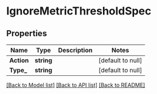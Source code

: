 # IgnoreMetricThresholdSpec

## Properties
Name | Type | Description | Notes
------------ | ------------- | ------------- | -------------
**Action** | **string** |  | [default to null]
**Type_** | **string** |  | [default to null]

[[Back to Model list]](../README.md#documentation-for-models) [[Back to API list]](../README.md#documentation-for-api-endpoints) [[Back to README]](../README.md)

